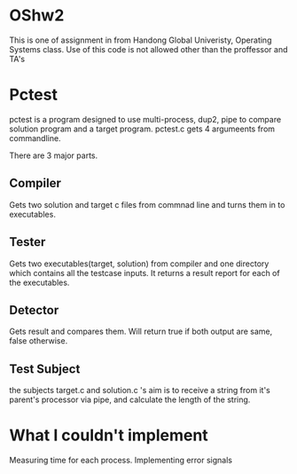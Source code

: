 # OShw2

This is one of assignment in from Handong Global Univeristy, Operating Systems class.
Use of this code is not allowed other than the proffessor and TA's

# Pctest
pctest is a program designed to use multi-process, dup2, pipe to compare solution program and a target program.
pctest.c gets 4 argumeents from commandline.

There are 3 major parts.

## Compiler
Gets two solution and target c files from commnad line and turns them in to executables.

## Tester
Gets two executables(target, solution) from compiler and one directory which contains all the testcase inputs.
It returns a result report for each of the executables.

## Detector
Gets result and compares them. Will return true if both output are same, false otherwise.

## Test Subject
the subjects target.c and solution.c 's aim is to receive a string from it's parent's processor via pipe, and calculate the length of the string.

# What I couldn't implement
Measuring time for each process.
Implementing error signals
